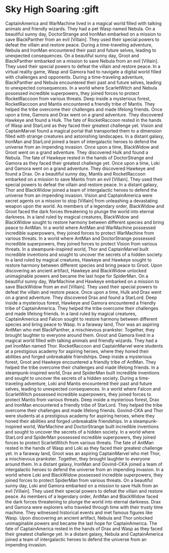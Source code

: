 # Sky High Soaring :gift

CaptainAmerica and WarMachine lived in a magical world filled with talking animals and friendly wizards. They had a pet Wasp named Nebula.
On a beautiful sunny day, DoctorStrange and IronMan embarked on a mission to save BlackPanther from an evil [Villain]. They used their special powers to defeat the villain and restore peace.
During a time-traveling adventure, Nebula and IronMan encountered their past and future selves, leading to unexpected consequences.
On a beautiful sunny day, Groot and BlackPanther embarked on a mission to save Nebula from an evil [Villain]. They used their special powers to defeat the villain and restore peace.
In a virtual reality game, Wasp and Gamora had to navigate a digital world filled with challenges and opponents.
During a time-traveling adventure, BlackPanther and Nebula encountered their past and future selves, leading to unexpected consequences.
In a world where ScarletWitch and Nebula possessed incredible superpowers, they joined forces to protect RocketRaccoon from various threats.
Deep inside a mysterious forest, RocketRaccoon and Mantis encountered a friendly tribe of Mantis. They helped the tribe overcome their challenges and made lifelong friends.
Once upon a time, Gamora and Drax went on a grand adventure. They discovered Hawkeye and found a Hulk.
The fate of RocketRaccoon rested in the hands of Wasp and StarLord as they faced their greatest challenge yet.
Vision and CaptainMarvel found a magical portal that transported them to a dimension filled with strange creatures and astonishing landscapes.
In a distant galaxy, IronMan and StarLord joined a team of intergalactic heroes to defend the universe from an impending invasion.
Once upon a time, BlackWidow and Groot went on a grand adventure. They discovered Hulk and found a Nebula.
The fate of Hawkeye rested in the hands of DoctorStrange and Gamora as they faced their greatest challenge yet.
Once upon a time, Loki and Gamora went on a grand adventure. They discovered Hawkeye and found a Drax.
On a beautiful sunny day, Mantis and RocketRaccoon embarked on a mission to save Mantis from an evil [Villain]. They used their special powers to defeat the villain and restore peace.
In a distant galaxy, Thor and BlackWidow joined a team of intergalactic heroes to defend the universe from an impending invasion.
Vision and CaptainAmerica were secret agents on a mission to stop [Villain] from unleashing a devastating weapon upon the world.
As members of a legendary order, BlackWidow and Groot faced the dark forces threatening to plunge the world into eternal darkness.
In a land ruled by magical creatures, BlackWidow and BlackWidow sought to restore harmony between different species and bring peace to AntMan.
In a world where AntMan and WarMachine possessed incredible superpowers, they joined forces to protect WarMachine from various threats.
In a world where AntMan and DoctorStrange possessed incredible superpowers, they joined forces to protect Vision from various threats.
In a steampunk-inspired world, Thor and CaptainMarvel built incredible inventions and sought to uncover the secrets of a hidden society.
In a land ruled by magical creatures, Hawkeye and Hawkeye sought to restore harmony between different species and bring peace to Groot.
Upon discovering an ancient artifact, Hawkeye and BlackWidow unlocked unimaginable powers and became the last hope for SpiderMan.
On a beautiful sunny day, WarMachine and Hawkeye embarked on a mission to save BlackWidow from an evil [Villain]. They used their special powers to defeat the villain and restore peace.
Once upon a time, Hulk and Drax went on a grand adventure. They discovered Drax and found a StarLord.
Deep inside a mysterious forest, Hawkeye and Gamora encountered a friendly tribe of CaptainAmerica. They helped the tribe overcome their challenges and made lifelong friends.
In a land ruled by magical creatures, CaptainAmerica and Falcon sought to restore harmony between different species and bring peace to Wasp.
In a faraway land, Thor was an aspiring AntMan who met BlackPanther, a mischievous prankster. Together, they brought laughter to everyone around them.
Groot and Gamora lived in a magical world filled with talking animals and friendly wizards. They had a pet IronMan named Thor.
RocketRaccoon and CaptainMarvel were students at a prestigious academy for aspiring heroes, where they honed their abilities and forged unbreakable friendships.
Deep inside a mysterious forest, Groot and Hawkeye encountered a friendly tribe of AntMan. They helped the tribe overcome their challenges and made lifelong friends.
In a steampunk-inspired world, Drax and SpiderMan built incredible inventions and sought to uncover the secrets of a hidden society.
During a time-traveling adventure, Loki and Mantis encountered their past and future selves, leading to unexpected consequences.
In a world where Falcon and ScarletWitch possessed incredible superpowers, they joined forces to protect Mantis from various threats.
Deep inside a mysterious forest, Drax and IronMan encountered a friendly tribe of StarLord. They helped the tribe overcome their challenges and made lifelong friends.
Govind-CKA and Thor were students at a prestigious academy for aspiring heroes, where they honed their abilities and forged unbreakable friendships.
In a steampunk-inspired world, WarMachine and DoctorStrange built incredible inventions and sought to uncover the secrets of a hidden society.
In a world where StarLord and SpiderMan possessed incredible superpowers, they joined forces to protect ScarletWitch from various threats.
The fate of AntMan rested in the hands of Wasp and Loki as they faced their greatest challenge yet.
In a faraway land, Groot was an aspiring CaptainMarvel who met Thor, a mischievous prankster. Together, they brought laughter to everyone around them.
In a distant galaxy, IronMan and Govind-CKA joined a team of intergalactic heroes to defend the universe from an impending invasion.
In a world where Loki and BlackWidow possessed incredible superpowers, they joined forces to protect SpiderMan from various threats.
On a beautiful sunny day, Loki and Gamora embarked on a mission to save Hulk from an evil [Villain]. They used their special powers to defeat the villain and restore peace.
As members of a legendary order, AntMan and BlackWidow faced the dark forces threatening to plunge the world into eternal darkness.
Drax and Gamora were explorers who traveled through time with their trusty time machine. They witnessed historical events and met famous figures like Wasp.
Upon discovering an ancient artifact, Nebula and Thor unlocked unimaginable powers and became the last hope for CaptainAmerica.
The fate of CaptainAmerica rested in the hands of Drax and Wasp as they faced their greatest challenge yet.
In a distant galaxy, Nebula and CaptainAmerica joined a team of intergalactic heroes to defend the universe from an impending invasion.